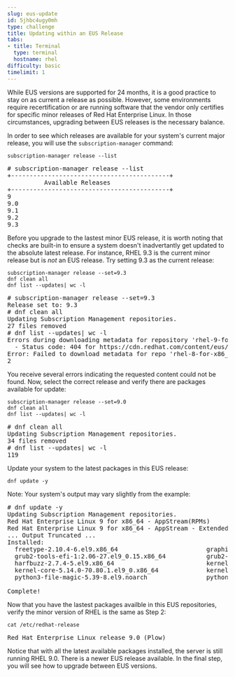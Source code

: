 ```yaml
---
slug: eus-update
id: 5jhbc4ugy0mh
type: challenge
title: Updating within an EUS Release
tabs:
- title: Terminal
  type: terminal
  hostname: rhel
difficulty: basic
timelimit: 1
---
```

While EUS versions are supported for 24 months, it is a good practice to stay on as current a release as possible. However, some environments require recertification or are running software that the vendor only certifies for specific minor releases of Red Hat Enterprise Linux. In those circumstances, upgrading between EUS releases is the necessary balance.

In order to see which releases are available for your system's current major release, you will use the `subscription-manager` command:

```
subscription-manager release --list
```

<pre class=file>
# subscription-manager release --list
+-------------------------------------------+
          Available Releases
+-------------------------------------------+
9
9.0
9.1
9.2
9.3
</pre>

Before you upgrade to the lastest minor EUS release, it is worth noting that checks are built-in to ensure a system doesn't inadvertantly get updated to the absolute latest release. For instance, RHEL 9.3 is the current minor release but is _not_ an EUS release. Try setting 9.3 as the current release:

```
subscription-manager release --set=9.3
dnf clean all
dnf list --updates| wc -l

```

<pre class=file>
# subscription-manager release --set=9.3
Release set to: 9.3
# dnf clean all
Updating Subscription Management repositories.
27 files removed
# dnf list --updates| wc -l
Errors during downloading metadata for repository 'rhel-9-for-x86_64-baseos-eus-rpms':
  - Status code: 404 for https://cdn.redhat.com/content/eus/rhel8/8.7/x86_64/baseos/os/repodata/repomd.xml (IP: 2.16.212.251)
Error: Failed to download metadata for repo 'rhel-8-for-x86_64-baseos-eus-rpms': Cannot download repomd.xml: Cannot download repodata/repomd.xml: All mirrors were tried
2
</pre>

You receive several errors indicating the requested content could not be found. Now, select the correct release and verify there are packages available for update:

```
subscription-manager release --set=9.0
dnf clean all
dnf list --updates| wc -l

```

<pre class=file>
# dnf clean all
Updating Subscription Management repositories.
34 files removed
# dnf list --updates| wc -l
119
</pre>

Update your system to the latest packages in this EUS release:

```
dnf update -y

```

Note: Your system's output may vary slightly from the example:

<pre class=file>
# dnf update -y
Updating Subscription Management repositories.
Red Hat Enterprise Linux 9 for x86_64 - AppStream(RPMs)       53 MB/s |  45 MB     00:00
Red Hat Enterprise Linux 9 for x86_64 - AppStream - Extended Update Support (RPMs)
... Output Truncated ...
Installed:
  freetype-2.10.4-6.el9.x86_64                        graphite2-1.3.14-9.el9.x86_64
  grub2-tools-efi-1:2.06-27.el9_0.15.x86_64           grub2-tools-extra-1:2.06-27.el9_0.15.x86_64
  harfbuzz-2.7.4-5.el9.x86_64                         kernel-5.14.0-70.80.1.el9_0.x86_64
  kernel-core-5.14.0-70.80.1.el9_0.x86_64             kernel-modules-5.14.0-70.80.1.el9_0.x86_64
  python3-file-magic-5.39-8.el9.noarch                python3-pyyaml-5.4.1-6.el9.x86_64

Complete!
</pre>

Now that you have the lastest packages availble in this EUS repositories, verify the minor version of RHEL is the same as Step 2:

```
cat /etc/redhat-release

```

<pre class=file>
Red Hat Enterprise Linux release 9.0 (Plow)
</pre>

Notice that with all the latest available packages installed, the server is still running RHEL 9.0. There is a newer EUS release available. In the final step, you will see how to upgrade between EUS versions.
